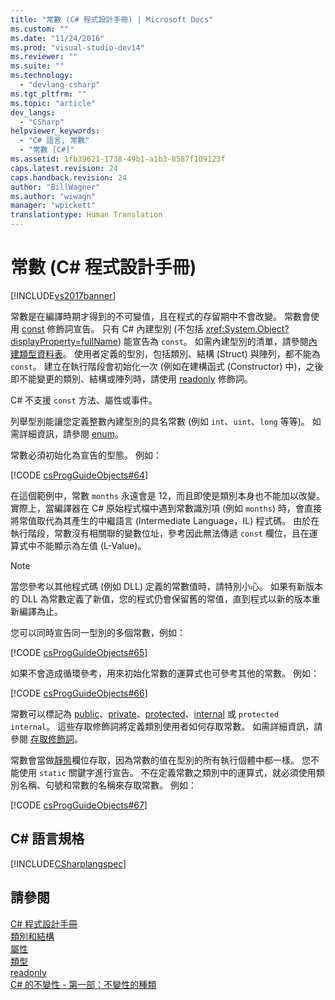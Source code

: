 ```yaml
---
title: "常數 (C# 程式設計手冊) | Microsoft Docs"
ms.custom: ""
ms.date: "11/24/2016"
ms.prod: "visual-studio-dev14"
ms.reviewer: ""
ms.suite: ""
ms.technology: 
  - "devlang-csharp"
ms.tgt_pltfrm: ""
ms.topic: "article"
dev_langs: 
  - "CSharp"
helpviewer_keywords: 
  - "C# 語言, 常數"
  - "常數 [C#]"
ms.assetid: 1fb39621-1738-49b1-a1b3-8587f109123f
caps.latest.revision: 24
caps.handback.revision: 24
author: "BillWagner"
ms.author: "wiwagn"
manager: "wpickett"
translationtype: Human Translation
---
```

# 常數 (C# 程式設計手冊)
[!INCLUDE[vs2017banner](../../../csharp/includes/vs2017banner.md)]

常數是在編譯時期才得到的不可變值，且在程式的存留期中不會改變。  常數會使用 [const](../../../csharp/language-reference/keywords/const.md) 修飾詞宣告。  只有 C\# 內建型別 \(不包括 <xref:System.Object?displayProperty=fullName>\) 能宣告為 `const`。  如需內建型別的清單，請參閱[內建類型資料表](../../../csharp/language-reference/keywords/built-in-types-table.md)。  使用者定義的型別，包括類別、結構 \(Struct\) 與陣列，都不能為 `const`。  建立在執行階段會初始化一次 \(例如在建構函式 \(Constructor\) 中\)，之後即不能變更的類別、結構或陣列時，請使用 [readonly](../../../csharp/language-reference/keywords/readonly.md) 修飾詞。  
  
 C\# 不支援 `const` 方法、屬性或事件。  
  
 列舉型別能讓您定義整數內建型別的具名常數 \(例如 `int`、`uint`、`long` 等等\)。  如需詳細資訊，請參閱 [enum](../../../csharp/language-reference/keywords/enum.md)。  
  
 常數必須初始化為宣告的型態。  例如：  
  
 [!CODE [csProgGuideObjects#64](../CodeSnippet/VS_Snippets_VBCSharp/csProgGuideObjects#64)]  
  
 在這個範例中，常數 `months` 永遠會是 12，而且即使是類別本身也不能加以改變。  實際上，當編譯器在 C\# 原始程式檔中遇到常數識別項 \(例如 `months`\) 時，會直接將常值取代為其產生的中繼語言 \(Intermediate Language，IL\) 程式碼。  由於在執行階段，常數沒有相關聯的變數位址，參考因此無法傳遞 `const` 欄位，且在運算式中不能顯示為左值 \(L\-Value\)。  
  
> [!NOTE]
>  當您參考以其他程式碼 \(例如 DLL\) 定義的常數值時，請特別小心。  如果有新版本的 DLL 為常數定義了新值，您的程式仍會保留舊的常值，直到程式以新的版本重新編譯為止。  
  
 您可以同時宣告同一型別的多個常數，例如：  
  
 [!CODE [csProgGuideObjects#65](../CodeSnippet/VS_Snippets_VBCSharp/csProgGuideObjects#65)]  
  
 如果不會造成循環參考，用來初始化常數的運算式也可參考其他的常數。  例如：  
  
 [!CODE [csProgGuideObjects#66](../CodeSnippet/VS_Snippets_VBCSharp/csProgGuideObjects#66)]  
  
 常數可以標記為 [public](../../../csharp/language-reference/keywords/public.md)、[private](../../../csharp/language-reference/keywords/private.md)、[protected](../../../csharp/language-reference/keywords/protected.md)、[internal](../../../csharp/language-reference/keywords/internal.md) 或 `protected` `internal`。  這些存取修飾詞將定義類別使用者如何存取常數。  如需詳細資訊，請參閱 [存取修飾詞](../../../csharp/programming-guide/classes-and-structs/access-modifiers.md)。  
  
 常數會當做[靜態](../../../csharp/language-reference/keywords/static.md)欄位存取，因為常數的值在型別的所有執行個體中都一樣。  您不能使用 `static` 關鍵字進行宣告。  不在定義常數之類別中的運算式，就必須使用類別名稱、句號和常數的名稱來存取常數。  例如：  
  
 [!CODE [csProgGuideObjects#67](../CodeSnippet/VS_Snippets_VBCSharp/csProgGuideObjects#67)]  
  
## C\# 語言規格  
 [!INCLUDE[CSharplangspec](../../../csharp/language-reference/keywords/includes/csharplangspec_md.md)]  
  
## 請參閱  
 [C\# 程式設計手冊](../../../csharp/programming-guide/index.md)   
 [類別和結構](../../../csharp/programming-guide/classes-and-structs/index.md)   
 [屬性](../../../csharp/programming-guide/classes-and-structs/properties.md)   
 [類型](../../../csharp/programming-guide/types/index.md)   
 [readonly](../../../csharp/language-reference/keywords/readonly.md)   
 [C\# 的不變性 \- 第一部：不變性的種類](http://go.microsoft.com/fwlink/?LinkId=112379)
